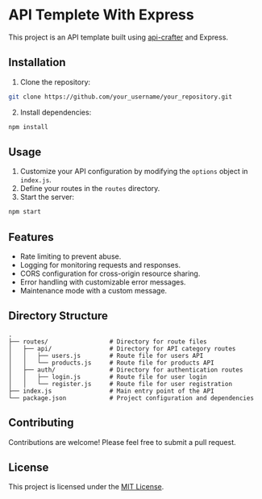 # API Templete With Express

This project is an API template built using [api-crafter](https://www.npmjs.com/package/api-crafter) and Express.

## Installation

1. Clone the repository:

```bash
git clone https://github.com/your_username/your_repository.git
```

2. Install dependencies:

```bash
npm install
```

## Usage

1. Customize your API configuration by modifying the `options` object in `index.js`.
2. Define your routes in the `routes` directory.
3. Start the server:

```bash
npm start
```

## Features

- Rate limiting to prevent abuse.
- Logging for monitoring requests and responses.
- CORS configuration for cross-origin resource sharing.
- Error handling with customizable error messages.
- Maintenance mode with a custom message.

## Directory Structure

```
.
├── routes/                 # Directory for route files
│   ├── api/                # Directory for API category routes
│   │   ├── users.js        # Route file for users API
│   │   └── products.js     # Route file for products API
│   ├── auth/               # Directory for authentication routes
│   │   ├── login.js        # Route file for user login
│   │   └── register.js     # Route file for user registration
├── index.js                # Main entry point of the API
└── package.json            # Project configuration and dependencies
```

## Contributing

Contributions are welcome! Please feel free to submit a pull request.

## License

This project is licensed under the [MIT License](LICENSE).
